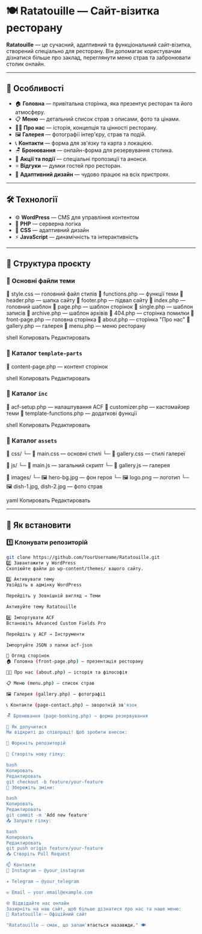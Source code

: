 # 🍽️ Ratatouille — Сайт-візитка ресторану

**Ratatouille** — це сучасний, адаптивний та функціональний сайт-візитка, створений спеціально для ресторану. Він допомагає користувачам дізнатися більше про заклад, переглянути меню страв та забронювати столик онлайн.

---

## 🌟 Особливості

- 🏠 **Головна** — привітальна сторінка, яка презентує ресторан та його атмосферу.  
- 📋 **Меню** — детальний список страв з описами, фото та цінами.  
- 🧑‍🍳 **Про нас** — історія, концепція та цінності ресторану.  
- 🖼️ **Галерея** — фотографії інтер'єру, страв та подій.  
- 📞 **Контакти** — форма для зв'язку та карта з локацією.  
- 🪑 **Бронювання** — онлайн-форма для резервування столика.  
- 🎉 **Акції та події** — спеціальні пропозиції та анонси.  
- ⭐ **Відгуки** — думки гостей про ресторан.  
- 📱 **Адаптивний дизайн** — чудово працює на всіх пристроях.

---

## 🛠️ Технології

- ⚙️ **WordPress** — CMS для управління контентом  
- 🐘 **PHP** — серверна логіка  
- 🎨 **CSS** — адаптивний дизайн  
- ⚡ **JavaScript** — динамічність та інтерактивність

---

## 📂 Структура проєкту

### 📁 Основні файли теми

📄 style.css — головний файл стилів
📄 functions.php — функції теми
📄 header.php — шапка сайту
📄 footer.php — підвал сайту
📄 index.php — головний шаблон
📄 page.php — шаблон сторінок
📄 single.php — шаблон записів
📄 archive.php — шаблон архівів
📄 404.php — сторінка помилки
📄 front-page.php — головна сторінка
📄 about.php — сторінка "Про нас"
📄 gallery.php — галерея
📄 menu.php — меню ресторану

shell
Копировать
Редактировать

### 📁 Каталог `template-parts`

📄 content-page.php — контент сторінок

shell
Копировать
Редактировать

### 📁 Каталог `inc`

📄 acf-setup.php — налаштування ACF
📄 customizer.php — кастомайзер теми
📄 template-functions.php — додаткові функції

shell
Копировать
Редактировать

### 📁 Каталог `assets`

📁 css/
└─ 📄 main.css — основні стилі
└─ 📄 gallery.css — стилі галереї

📁 js/
└─ 📄 main.js — загальний скрипт
└─ 📄 gallery.js — галерея

📁 images/
└─ 🖼️ hero-bg.jpg — фон героя
└─ 🖼️ logo.png — логотип
└─ 🖼️ dish-1.jpg, dish-2.jpg — фото страв

yaml
Копировать
Редактировать

---

## 🚀 Як встановити

### 1️⃣ Клонувати репозиторій

```bash
git clone https://github.com/YourUsername/Ratatouille.git
2️⃣ Завантажити у WordPress
Скопіюйте файли до wp-content/themes/ вашого сайту.

3️⃣ Активувати тему
Увійдіть в адмінку WordPress

Перейдіть у Зовнішній вигляд → Теми

Активуйте тему Ratatouille

4️⃣ Імпортувати ACF
Встановіть Advanced Custom Fields Pro

Перейдіть у ACF → Інструменти

Імпортуйте JSON з папки acf-json

📑 Огляд сторінок
🏠 Головна (front-page.php) — презентація ресторану

🧑‍🍳 Про нас (about.php) — історія та філософія

📋 Меню (menu.php) — список страв

🖼️ Галерея (gallery.php) — фотографії

📞 Контакти (page-contact.php) — зворотній зв'язок

🪑 Бронювання (page-booking.php) — форма резервування

🤝 Як долучитися
Ми відкриті до співпраці! Щоб зробити внесок:

🔀 Форкніть репозиторій

🌿 Створіть нову гілку:

bash
Копировать
Редактировать
git checkout -b feature/your-feature
💾 Збережіть зміни:

bash
Копировать
Редактировать
git commit -m 'Add new feature'
📤 Запуште гілку:

bash
Копировать
Редактировать
git push origin feature/your-feature
📥 Створіть Pull Request

📫 Контакти
📸 Instagram — @your_instagram

✈️ Telegram — @your_telegram

✉️ Email — your.email@example.com

🌐 Відвідайте нас онлайн
Зазирніть на наш сайт, щоб більше дізнатися про нас та наше меню:
🔗 Ratatouille — Офіційний сайт

"Ratatouille — смак, що запам'ятається назавжди." 🍽️
